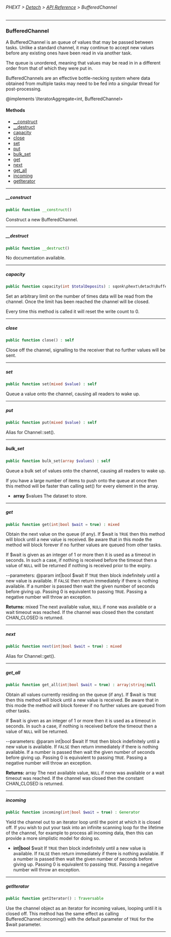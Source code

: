 ###### PHEXT > [Detach](../README.md) > [API Reference](index.md) > BufferedChannel
------
### BufferedChannel
A BufferedChannel is an queue of values that may be passed between tasks. Unlike a standard channel, it may continue to accept new values before any existing ones have been read in via another task.

The queue is unordered, meaning that values may be read in in a different order from that of which they were put in.

BufferedChannels are an effective bottle-necking system where data obtained from multiple tasks may need to be fed into a singular thread for post-processing.

@implements \IteratorAggregate<int, BufferedChannel>
#### Methods
- [__construct](#__construct)
- [__destruct](#__destruct)
- [capacity](#capacity)
- [close](#close)
- [set](#set)
- [put](#put)
- [bulk_set](#bulk_set)
- [get](#get)
- [next](#next)
- [get_all](#get_all)
- [incoming](#incoming)
- [getIterator](#getiterator)

------
##### __construct
```php
public function __construct() 
```
Construct a new BufferedChannel.


------
##### __destruct
```php
public function __destruct() 
```
No documentation available.


------
##### capacity
```php
public function capacity(int $totalDeposits) : sqonk\phext\detach\BufferedChannel
```
Set an arbitrary limit on the number of times data will be read from the channel. Once the limit has been reached the channel will be closed.

Every time this method is called it will reset the write count to 0.


------
##### close
```php
public function close() : self
```
Close off the channel, signalling to the receiver that no further values will be sent.


------
##### set
```php
public function set(mixed $value) : self
```
Queue a value onto the channel, causing all readers to wake up.


------
##### put
```php
public function put(mixed $value) : self
```
Alias for Channel::set().


------
##### bulk_set
```php
public function bulk_set(array $values) : self
```
Queue a bulk set of values onto the channel, causing all readers to wake up.

If you have a large number of items to push onto the queue at once then this method will be faster than calling set() for every element in the array.

- **array<mixed>** $values The dataset to store.


------
##### get
```php
public function get(int|bool $wait = true) : mixed
```
Obtain the next value on the queue (if any). If $wait is `TRUE` then this method will block until a new value is received. Be aware that in this mode the method will block forever if no further values are queued from other tasks.

If $wait is given as an integer of 1 or more then it is used as a timeout in seconds. In such a case, if nothing is received before the timeout then a value of `NULL` will be returned if nothing is received prior to the expiry.

--parameters: @param int|bool $wait If `TRUE` then block indefinitely until a new value is available. If `FALSE` then return immediately if there is nothing available. If a number is passed then wait the given number of seconds before giving up. Passing 0 is equivalent to passing `TRUE`. Passing a negative number will throw an exception.

**Returns:**  mixed The next available value, `NULL` if none was available or a wait timeout was reached. If the channel was closed then the constant CHAN_CLOSED is returned.


------
##### next
```php
public function next(int|bool $wait = true) : mixed
```
Alias for Channel::get().


------
##### get_all
```php
public function get_all(int|bool $wait = true) : array|string|null
```
Obtain all values currently residing on the queue (if any). If $wait is `TRUE` then this method will block until a new value is received. Be aware that in this mode the method will block forever if no further values are queued from other tasks.

If $wait is given as an integer of 1 or more then it is used as a timeout in seconds. In such a case, if nothing is received before the timeout then a value of `NULL` will be returned.

--parameters: @param int|bool $wait If `TRUE` then block indefinitely until a new value is available. If `FALSE` then return immediately if there is nothing available. If a number is passed then wait the given number of seconds before giving up. Passing 0 is equivalent to passing `TRUE`. Passing a negative number will throw an exception.

**Returns:**  array<mixed> The next available value, `NULL` if none was available or a wait timeout was reached. If the channel was closed then the constant CHAN_CLOSED is returned.


------
##### incoming
```php
public function incoming(int|bool $wait = true) : Generator
```
Yield the channel out to an iterator loop until the point at which it is closed off. If you wish to put your task into an infinite scanning loop for the lifetime of the channel, for example to process all incoming data, then this can provide a more simplistic model for doing so.

- **int|bool** $wait If `TRUE` then block indefinitely until a new value is available. If `FALSE` then return immediately if there is nothing available. If a number is passed then wait the given number of seconds before giving up. Passing 0 is equivalent to passing `TRUE`. Passing a negative number will throw an exception.


------
##### getIterator
```php
public function getIterator() : Traversable
```
Use the channel object as an iterator for incoming values, looping until it is closed off. This method has the same effect as calling BufferedChannel::incoming() with the default parameter of `TRUE` for the $wait parameter.


------
